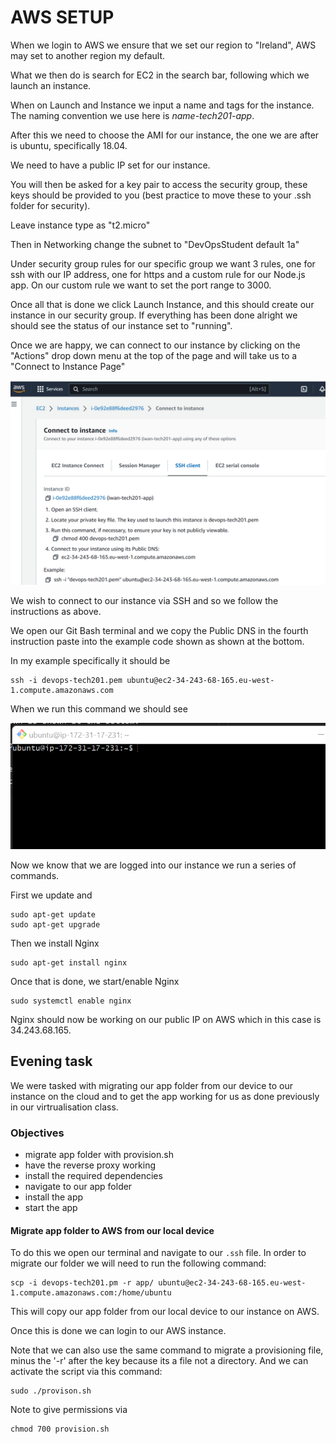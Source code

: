 # AWS SETUP

When we login to AWS we ensure that we set our region to "Ireland", AWS may set to another region my default.

What we then do is search for EC2 in the search bar, following which we launch an instance. 

When on Launch and Instance we input a name and tags for the instance. The naming convention we use here is *name-tech201-app*.

After this we need to choose the AMI for our instance, the one we are after is ubuntu, specifically 18.04.

We need to have a public IP set for our instance.

You will then be asked for a key pair to access the security group, these keys should be provided to you (best practice to move these to your .ssh folder for security).

Leave instance type as "t2.micro"

Then in Networking change the subnet to "DevOpsStudent default 1a"

Under security group rules for our specific group we want 3 rules, one for ssh with our IP address, one for https and a custom rule for our Node.js app. On our custom rule we want to set the port range to 3000.

Once all that is done we click Launch Instance, and this should create our instance in our security group. If everything has been done alright we should see the status of our instance set to "running".

Once we are happy, we can connect to our instance by clicking on the "Actions" drop down menu at the top of the page and will take us to a "Connect to Instance Page"

![](images/AWS_Connect_to_Instance.png)

We wish to connect to our instance via SSH and so we follow the instructions as above.

We open our Git Bash terminal and we copy the Public DNS in the fourth instruction paste into the example code shown as shown at the bottom.

In my example specifically it should be
```
ssh -i devops-tech201.pem ubuntu@ec2-34-243-68-165.eu-west-1.compute.amazonaws.com
```

When we run this command we should see

![](images/logged_in_instance.png)

Now we know that we are logged into our instance we run a series of commands.

First we update and 
```
sudo apt-get update
sudo apt-get upgrade
```
Then we install Nginx
```
sudo apt-get install nginx
```
Once that is done, we start/enable Nginx
```
sudo systemctl enable nginx
```
Nginx should now be working on our public IP on AWS which in this case is 34.243.68.165.

## Evening task

We were tasked with migrating our app folder from our device to our instance on the cloud and to get the app working for us as done previously in our virtrualisation class.

### Objectives
- migrate app folder with provision.sh
- have the reverse proxy working
- install the required dependencies
- navigate to our app folder
- install the app
- start the app

#### Migrate app folder to AWS from our local device
To do this we open our terminal and navigate to our `.ssh` file. In order to migrate our folder we will need to run the following command:
```
scp -i devops-tech201.pm -r app/ ubuntu@ec2-34-243-68-165.eu-west-1.compute.amazonaws.com:/home/ubuntu
```
This will copy our app folder from our local device to our instance on AWS.

Once this is done we can login to our AWS instance.

Note that we can also use the same command to migrate a provisioning file, minus the '-r' after the key because its a file not a directory. And we can activate the script via this command:
```
sudo ./provison.sh
```
Note to give permissions via 
```
chmod 700 provision.sh
```
